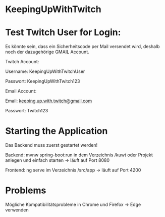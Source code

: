 # KeepingUpWithTwitch

# Test Twitch User for Login:

Es könnte sein, dass ein Sicherheitscode per Mail versendet wird, deshalb noch der dazugehörige GMAIL Account.

Twitch Account:

Username: KeepingUpWithTwitchUser

Passwort: KeepingUpWithTwitch123

Email Account:

Email: keeping.up.with.twitch@gmail.com

Passwort: Twitch123

# Starting the Application

Das Backend muss zuerst gestartet werden!

Backend:
mvnw spring-boot:run in dem Verzeichnis /kuwt oder Projekt anlegen und einfach starten -> läuft auf Port 8080

Frontend:
ng serve im Verzeichnis /src/app -> läuft auf Port 4200

# Problems

Mögliche Kompatibilitätsprobleme in Chrome und Firefox -> Edge verwenden
